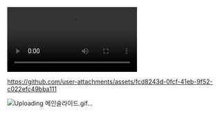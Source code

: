 <video controls>
  <source src="https://github.com/user-attachments/assets/fcd8243d-0fcf-41eb-9f52-c022efc49bba" type="video/webm">
  <source src="https://github.com/user-attachments/assets/fcd8243d-0fcf-41eb-9f52-c022efc49bba.mp4" type="video/mp4">
  <p>Your browser cannot play the provided video file.</p>
</video>


https://github.com/user-attachments/assets/fcd8243d-0fcf-41eb-9f52-c022efc49bba111


![Uploading 메인슬라이드.gif…]()
